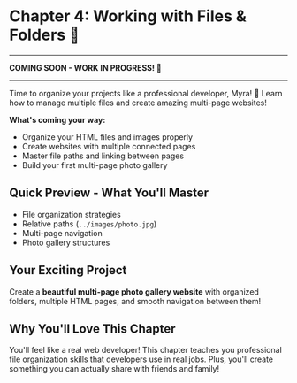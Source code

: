 # Chapter 4: Working with Files & Folders 📁

---
**COMING SOON - WORK IN PROGRESS! 🚧**

---

Time to organize your projects like a professional developer, Myra! 🌟 Learn how to manage multiple files and create amazing multi-page websites!

**What's coming your way:**

- Organize your HTML files and images properly
- Create websites with multiple connected pages
- Master file paths and linking between pages
- Build your first multi-page photo gallery

## Quick Preview - What You'll Master

- File organization strategies
- Relative paths (`../images/photo.jpg`)
- Multi-page navigation
- Photo gallery structures

## Your Exciting Project
Create a **beautiful multi-page photo gallery website** with organized folders, multiple HTML pages, and smooth navigation between them!

## Why You'll Love This Chapter
You'll feel like a real web developer! This chapter teaches you professional file organization skills that developers use in real jobs. Plus, you'll create something you can actually share with friends and family!